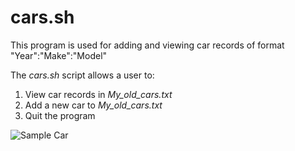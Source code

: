# cars.sh
This program is used for adding and viewing car records of format "Year":"Make":"Model"

The *cars.sh* script allows a user to:
1. View car records in *My_old_cars.txt*
2. Add a new car to *My_old_cars.txt*
3. Quit the program

![Sample Car](https://images.pexels.com/photos/2071/broken-car-vehicle-vintage.jpg)
